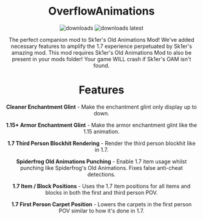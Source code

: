 <div align="center">

# OverflowAnimations

<a href="https://github.com/W-OVERFLOW/OverflowAnimations/releases" target="_blank"></a>
<img alt="downloads" src="https://img.shields.io/github/downloads/W-OVERFLOW/OverflowAnimations/total?color=F5C400&style=for-the-badge" /> <img alt="downloads latest" src="https://img.shields.io/github/downloads-pre/W-OVERFLOW/OverflowAnimations/latest/total?color=F5C400&style=for-the-badge" />

The perfect companion mod to Sk1er's Old Animations Mod! We've added necessary features to amplify the 1.7 experience perpetuated by Sk1er's amazing mod. This mod requires Sk1er's Old Animations Mod to also be present in your mods folder! Your game WILL crash if Sk1er's OAM isn't found.

# Features

  **Cleaner Enchantment Glint** - Make the enchantment glint only display up to down. 

  **1.15+ Armor Enchantment Glint** - Make the armor enchantment glint like the 1.15 animation.

  **1.7 Third Person Blockhit Rendering** - Render the third person blockhit like in 1.7.

  **Spiderfrog Old Animations Punching** - Enable 1.7 item usage whilst punching like Spiderfrog's Old Animations. Fixes false anti-cheat detections.

  **1.7 Item / Block Positions** - Uses the 1.7 item positions for all items and blocks in both the first and third person POV.

  **1.7 First Person Carpet Position** - Lowers the carpets in the first person POV similar to how it's done in 1.7.
  
